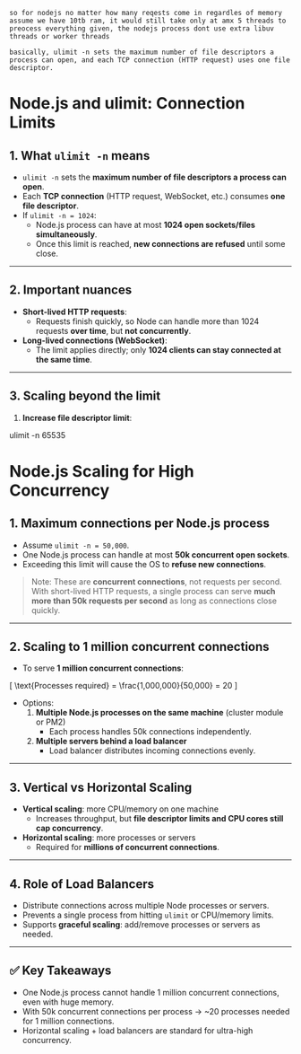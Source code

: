 


`so for nodejs no matter how many reqests come in regardles of memory assume we have 10tb ram, it would still take only at amx 5 threads to preocess everything given, the nodejs process dont use extra libuv threads or worker threads`

`basically, ulimit -n sets the maximum number of file descriptors a process can open, and each TCP connection (HTTP request) uses one file descriptor.`


# Node.js and ulimit: Connection Limits

## 1. What `ulimit -n` means

- `ulimit -n` sets the **maximum number of file descriptors a process can open**.  
- Each **TCP connection** (HTTP request, WebSocket, etc.) consumes **one file descriptor**.  
- If `ulimit -n = 1024`:
  - Node.js process can have at most **1024 open sockets/files simultaneously**.
  - Once this limit is reached, **new connections are refused** until some close.

---

## 2. Important nuances

- **Short-lived HTTP requests**:
  - Requests finish quickly, so Node can handle more than 1024 requests **over time**, but **not concurrently**.
- **Long-lived connections (WebSocket)**:
  - The limit applies directly; only **1024 clients can stay connected at the same time**.

---

## 3. Scaling beyond the limit

1. **Increase file descriptor limit**:


ulimit -n 65535


# Node.js Scaling for High Concurrency

## 1. Maximum connections per Node.js process

- Assume `ulimit -n = 50,000`.  
- One Node.js process can handle at most **50k concurrent open sockets**.  
- Exceeding this limit will cause the OS to **refuse new connections**.  

> Note: These are **concurrent connections**, not requests per second.  
> With short-lived HTTP requests, a single process can serve **much more than 50k requests per second** as long as connections close quickly.

---

## 2. Scaling to 1 million concurrent connections

- To serve **1 million concurrent connections**:

\[
\text{Processes required} = \frac{1,000,000}{50,000} = 20
\]

- Options:
  1. **Multiple Node.js processes on the same machine** (cluster module or PM2)  
     - Each process handles 50k connections independently.  
  2. **Multiple servers behind a load balancer**  
     - Load balancer distributes incoming connections evenly.  

---

## 3. Vertical vs Horizontal Scaling

- **Vertical scaling**: more CPU/memory on one machine  
  - Increases throughput, but **file descriptor limits and CPU cores still cap concurrency**.  
- **Horizontal scaling**: more processes or servers  
  - Required for **millions of concurrent connections**.  

---

## 4. Role of Load Balancers

- Distribute connections across multiple Node processes or servers.  
- Prevents a single process from hitting `ulimit` or CPU/memory limits.  
- Supports **graceful scaling**: add/remove processes or servers as needed.  

---

## ✅ Key Takeaways

- One Node.js process cannot handle 1 million concurrent connections, even with huge memory.  
- With 50k concurrent connections per process → ~20 processes needed for 1 million connections.  
- Horizontal scaling + load balancers are standard for ultra-high concurrency.
